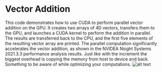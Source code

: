 # Vector Addition
This code demonstrates how to use CUDA to perform parallel vector addition on the GPU. It creates two arrays of 4D vectors, transfers them to the GPU, and launches a CUDA kernel to perform the addition in parallel. The results are transferred back to the CPU, and the first five elements of the resulting vector array are printed. The parallel computation significantly accelerates the vector addition, as shown in the NVIDEA Nsight Systems 2021.3.3 performance analysis results. Just like with the increment the biggest overhead is copying the memory from host to device and back. Something to be aware of while optimizing your computations.
![alt text](https://github.com/CorrelateVisuals/Nvidea_CUDA/blob/main/Vector_Addition_Kernel/Nvidea_Nsight_Systems.PNG?raw=true)